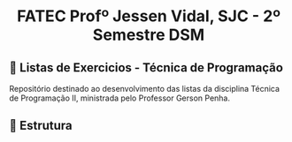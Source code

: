 <p align="center">
<h1 align="center"> FATEC Profº Jessen Vidal, SJC - 2º Semestre DSM </h1>

<h2> 📑 Listas de Exercicios - Técnica de Programação  </h2>
  Repositório destinado ao desenvolvimento das listas da disciplina Técnica de Programação II, ministrada pelo Professor Gerson Penha.


<h2> 📑 Estrutura  </h2>


